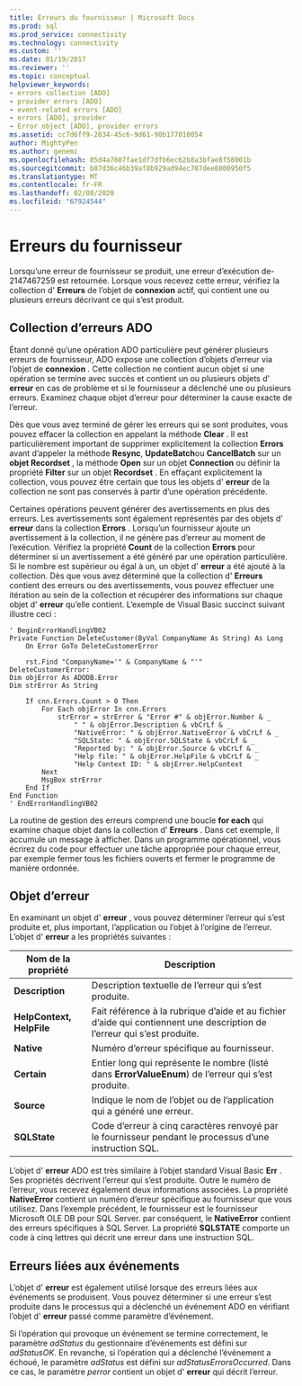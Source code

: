 ```yaml
---
title: Erreurs du fournisseur | Microsoft Docs
ms.prod: sql
ms.prod_service: connectivity
ms.technology: connectivity
ms.custom: ''
ms.date: 01/19/2017
ms.reviewer: ''
ms.topic: conceptual
helpviewer_keywords:
- errors collection [ADO]
- provider errors [ADO]
- event-related errors [ADO]
- errors [ADO], provider
- Error object [ADO], provider errors
ms.assetid: cc7d6ff9-2034-45c6-9d61-90b177010054
author: MightyPen
ms.author: genemi
ms.openlocfilehash: 85d4a7607fae1df7dfb6ec62b8a3bfae8f58001b
ms.sourcegitcommit: b87d36c46b39af8b929ad94ec707dee8800950f5
ms.translationtype: MT
ms.contentlocale: fr-FR
ms.lasthandoff: 02/08/2020
ms.locfileid: "67924544"
---
```

# <a name="provider-errors"></a>Erreurs du fournisseur
Lorsqu’une erreur de fournisseur se produit, une erreur d’exécution de-2147467259 est retournée. Lorsque vous recevez cette erreur, vérifiez la collection d' **Erreurs** de l’objet de **connexion** actif, qui contient une ou plusieurs erreurs décrivant ce qui s’est produit.  
  
## <a name="the-ado-errors-collection"></a>Collection d’erreurs ADO  
 Étant donné qu’une opération ADO particulière peut générer plusieurs erreurs de fournisseur, ADO expose une collection d’objets d’erreur via l’objet de **connexion** . Cette collection ne contient aucun objet si une opération se termine avec succès et contient un ou plusieurs objets d' **erreur** en cas de problème et si le fournisseur a déclenché une ou plusieurs erreurs. Examinez chaque objet d’erreur pour déterminer la cause exacte de l’erreur.  
  
 Dès que vous avez terminé de gérer les erreurs qui se sont produites, vous pouvez effacer la collection en appelant la méthode **Clear** . Il est particulièrement important de supprimer explicitement la collection **Errors** avant d’appeler la méthode **Resync**, **UpdateBatch**ou **CancelBatch** sur un **objet Recordset** , la méthode **Open** sur un objet **Connection** ou définir la propriété **Filter** sur un objet **Recordset** . En effaçant explicitement la collection, vous pouvez être certain que tous les objets d' **erreur** de la collection ne sont pas conservés à partir d’une opération précédente.  
  
 Certaines opérations peuvent générer des avertissements en plus des erreurs. Les avertissements sont également représentés par des objets d' **erreur** dans la collection **Errors** . Lorsqu’un fournisseur ajoute un avertissement à la collection, il ne génère pas d’erreur au moment de l’exécution. Vérifiez la propriété **Count** de la collection **Errors** pour déterminer si un avertissement a été généré par une opération particulière. Si le nombre est supérieur ou égal à un, un objet d' **erreur** a été ajouté à la collection. Dès que vous avez déterminé que la collection d' **Erreurs** contient des erreurs ou des avertissements, vous pouvez effectuer une itération au sein de la collection et récupérer des informations sur chaque objet d' **erreur** qu’elle contient. L’exemple de Visual Basic succinct suivant illustre ceci :  
  
```  
' BeginErrorHandlingVB02  
Private Function DeleteCustomer(ByVal CompanyName As String) As Long  
    On Error GoTo DeleteCustomerError  
  
    rst.Find "CompanyName='" & CompanyName & "'"  
DeleteCustomerError:  
Dim objError As ADODB.Error  
Dim strError As String  
  
    If cnn.Errors.Count > 0 Then  
        For Each objError In cnn.Errors  
            strError = strError & "Error #" & objError.Number & _  
                " " & objError.Description & vbCrLf & _  
                "NativeError: " & objError.NativeError & vbCrLf & _  
                "SQLState: " & objError.SQLState & vbCrLf & _  
                "Reported by: " & objError.Source & vbCrLf & _  
                "Help file: " & objError.HelpFile & vbCrLf & _  
                "Help Context ID: " & objError.HelpContext  
        Next  
        MsgBox strError  
    End If  
End Function  
' EndErrorHandlingVB02  
```  
  
 La routine de gestion des erreurs comprend une boucle **for each** qui examine chaque objet dans la collection d' **Erreurs** . Dans cet exemple, il accumule un message à afficher. Dans un programme opérationnel, vous écrirez du code pour effectuer une tâche appropriée pour chaque erreur, par exemple fermer tous les fichiers ouverts et fermer le programme de manière ordonnée.  
  
## <a name="the-error-object"></a>Objet d’erreur  
 En examinant un objet d' **erreur** , vous pouvez déterminer l’erreur qui s’est produite et, plus important, l’application ou l’objet à l’origine de l’erreur. L’objet d' **erreur** a les propriétés suivantes :  
  
|Nom de la propriété|Description|  
|-------------------|-----------------|  
|**Description**|Description textuelle de l’erreur qui s’est produite.|  
|**HelpContext, HelpFile**|Fait référence à la rubrique d’aide et au fichier d’aide qui contiennent une description de l’erreur qui s’est produite.|  
|**Native**|Numéro d’erreur spécifique au fournisseur.|  
|**Certain**|Entier long qui représente le nombre (listé dans **ErrorValueEnum**) de l’erreur qui s’est produite.|  
|**Source**|Indique le nom de l’objet ou de l’application qui a généré une erreur.|  
|**SQLState**|Code d’erreur à cinq caractères renvoyé par le fournisseur pendant le processus d’une instruction SQL.|  
  
 L’objet d' **erreur** ADO est très similaire à l’objet standard Visual Basic **Err** . Ses propriétés décrivent l’erreur qui s’est produite. Outre le numéro de l’erreur, vous recevez également deux informations associées. La propriété **NativeError** contient un numéro d’erreur spécifique au fournisseur que vous utilisez. Dans l’exemple précédent, le fournisseur est le fournisseur Microsoft OLE DB pour SQL Server. par conséquent, le **NativeError** contient des erreurs spécifiques à SQL Server. La propriété **SQLSTATE** comporte un code à cinq lettres qui décrit une erreur dans une instruction SQL.  
  
## <a name="event-related-errors"></a>Erreurs liées aux événements  
 L’objet d' **erreur** est également utilisé lorsque des erreurs liées aux événements se produisent. Vous pouvez déterminer si une erreur s’est produite dans le processus qui a déclenché un événement ADO en vérifiant l’objet d' **erreur** passé comme paramètre d’événement.  
  
 Si l’opération qui provoque un événement se termine correctement, le paramètre *adStatus* du gestionnaire d’événements est défini sur *adStatusOK*. En revanche, si l’opération qui a déclenché l’événement a échoué, le paramètre *adStatus* est défini sur *adStatusErrorsOccurred*. Dans ce cas, le paramètre *perror* contient un objet d' **erreur** qui décrit l’erreur.
